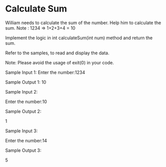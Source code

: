 # Calculate Sum

William needs to calculate the sum of the number. Help him to calculate the sum.
Note : 1234 => 1+2+3+4 = 10

Implement the logic in int calculateSum(int num) method and return the sum.

Refer to the samples, to read and display the data.

Note: Please avoid the usage of exit(0) in your code.  

Sample Input 1:
Enter the number:1234

Sample Output 1:
10

Sample Input 2:

Enter the number:10

Sample Output 2:

1

Sample Input 3:

Enter the number:14

Sample Output 3:

5
